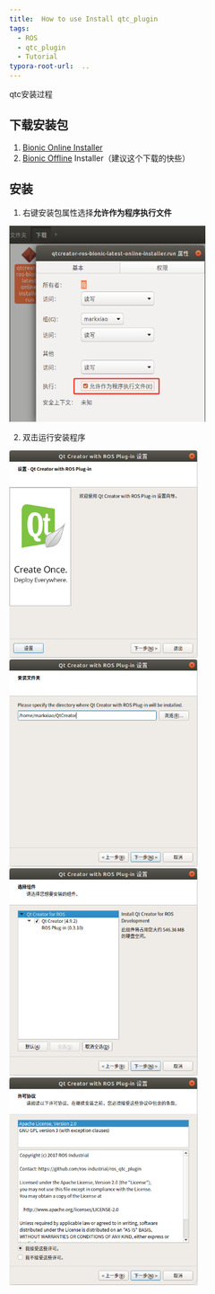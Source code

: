 ```yaml
---
title:  How to use Install qtc_plugin
tags:
  - ROS
  - qtc_plugin
  - Tutorial
typora-root-url:  ..
---
```


qtc安装过程

<!--more-->

## 下载安装包

1. [Bionic Online Installer](https://qtcreator-ros.datasys.swri.edu/downloads/installers/bionic/qtcreator-ros-bionic-latest-online-installer.run) 
2. [Bionic Offline](https://qtcreator-ros.datasys.swri.edu/downloads/installers/bionic/qtcreator-ros-bionic-latest-offline-installer.run) Installer（建议这个下载的快些）

## 安装

1. 右键安装包属性选择**允许作为程序执行文件**  

<img src="/images/01.png" alt="01" style="zoom: 67%;" />  

2. 双击运行安装程序  

<img src="/images/02.png" alt="02" style="zoom:67%;" />  
<img src="/images/03.png" alt="03" style="zoom:67%;" />  
<img src="/images/04.png" alt="04" style="zoom:67%;" />  
<img src="/images/05.png" alt="05" style="zoom:67%;" />  

